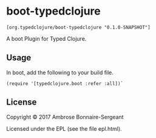 # boot-typedclojure

```
[org.typedclojure/boot-typedclojure "0.1.0-SNAPSHOT"]
```

A boot Plugin for Typed Clojure.

## Usage

In boot, add the following to your build file.

```
(require '[typedclojure.boot :refer :all])`
```


## License

Copyright © 2017 Ambrose Bonnaire-Sergeant

Licensed under the EPL (see the file epl.html).
